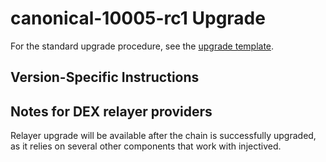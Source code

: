 # canonical-10005-rc1 Upgrade

For the standard upgrade procedure, see the [upgrade template](./UPGRADE_TEMPLATE.md).

## Version-Specific Instructions

## Notes for DEX relayer providers

Relayer upgrade will be available after the chain is successfully upgraded, as it relies on several other components that work with injectived.
